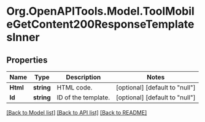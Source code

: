 # Org.OpenAPITools.Model.ToolMobileGetContent200ResponseTemplatesInner

## Properties

Name | Type | Description | Notes
------------ | ------------- | ------------- | -------------
**Html** | **string** | HTML code. | [optional] [default to "null"]
**Id** | **string** | ID of the template. | [optional] [default to "null"]

[[Back to Model list]](../README.md#documentation-for-models) [[Back to API list]](../README.md#documentation-for-api-endpoints) [[Back to README]](../README.md)

